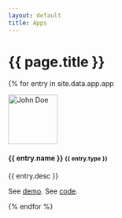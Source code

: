 ```yaml
---
layout: default
title: Apps
---
```

# {{ page.title }}

{% for entry in site.data.app.app 
<div class="container mt-3">  
  <div class="media border p-3">
    <img src="{{ entry.picture }}" alt="John Doe" class="mr-3 mt-3 rounded-circle" style="width:100px;">
    <div class="media-body">
      <h4>{{ entry.name }} <small>{{ entry.type }}</small></h4>
      <p> {{ entry.desc }}</p>
	  <p>See <a href = "{{ entry.demo }}">demo</a>. See <a href = "{{ entry.code }}">code</a>.</p>
    </div><!-- media-body  -->
  </div><!-- media -->
{% endfor %}
</div><!-- container mt-3 -->


